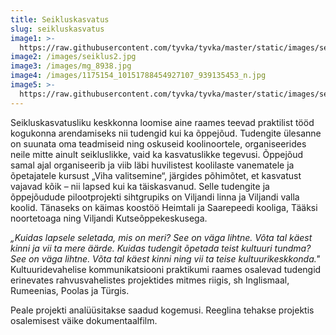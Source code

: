 ```yaml
---
title: Seikluskasvatus
slug: seikluskasvatus
image1: >-
  https://raw.githubusercontent.com/tyvka/tyvka/master/static/images/seiklus5.jpg
image2: /images/seiklus2.jpg
image3: /images/mg_8938.jpg
image4: /images/1175154_10151788454927107_939135453_n.jpg
image5: >-
  https://raw.githubusercontent.com/tyvka/tyvka/master/static/images/seiklus1.jpg
---
```

Seikluskasvatusliku keskkonna loomise aine raames teevad praktilist tööd kogukonna arendamiseks nii tudengid kui ka õppejõud. Tudengite ülesanne on suunata oma teadmiseid ning oskuseid koolinoortele, organiseerides neile mitte ainult seikluslikke, vaid ka kasvatuslikke tegevusi. Õppejõud samal ajal organiseerib ja viib läbi huvilistest koolilaste vanematele ja õpetajatele kursust „Viha valitsemine“, järgides põhimõtet, et kasvatust vajavad kõik – nii lapsed kui ka täiskasvanud. Selle tudengite ja õppejõudude pilootprojekti sihtgrupiks on Viljandi linna ja Viljandi valla koolid. Tänaseks on käimas koostöö Heimtali ja Saarepeedi kooliga, Tääksi noortetoaga ning Viljandi Kutseõppekeskusega.

_„Kuidas lapsele seletada, mis on meri? See on väga lihtne. Võta tal käest kinni ja vii ta mere äärde. Kuidas tudengit õpetada teist kultuuri tundma? See on väga lihtne. Võta tal käest kinni ning vii ta teise kultuurikeskkonda."_ Kultuuridevahelise kommunikatsiooni praktikumi raames osalevad tudengid erinevates rahvusvahelistes projektides mitmes riigis, sh Inglismaal, Rumeenias, Poolas ja Türgis.

Peale projekti analüüsitakse saadud kogemusi. Reeglina tehakse projektis osalemisest väike dokumentaalfilm.
